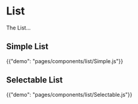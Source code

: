 # List

<p class="description">The List... </p>

## Simple List

{{"demo": "pages/components/list/Simple.js"}}

## Selectable List

{{"demo": "pages/components/list/Selectable.js"}}


